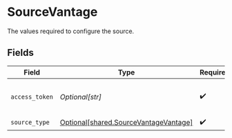 # SourceVantage

The values required to configure the source.


## Fields

| Field                                                                                             | Type                                                                                              | Required                                                                                          | Description                                                                                       |
| ------------------------------------------------------------------------------------------------- | ------------------------------------------------------------------------------------------------- | ------------------------------------------------------------------------------------------------- | ------------------------------------------------------------------------------------------------- |
| `access_token`                                                                                    | *Optional[str]*                                                                                   | :heavy_check_mark:                                                                                | Your API Access token. See <a href="https://vantage.readme.io/reference/authentication">here</a>. |
| `source_type`                                                                                     | [Optional[shared.SourceVantageVantage]](undefined/models/shared/sourcevantagevantage.md)          | :heavy_check_mark:                                                                                | N/A                                                                                               |